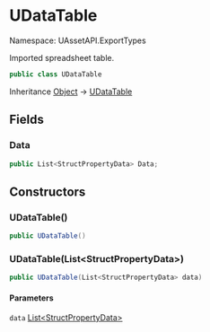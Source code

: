 # UDataTable

Namespace: UAssetAPI.ExportTypes

Imported spreadsheet table.

```csharp
public class UDataTable
```

Inheritance [Object](https://docs.microsoft.com/en-us/dotnet/api/system.object) → [UDataTable](./uassetapi.exporttypes.udatatable.md)

## Fields

### **Data**

```csharp
public List<StructPropertyData> Data;
```

## Constructors

### **UDataTable()**

```csharp
public UDataTable()
```

### **UDataTable(List&lt;StructPropertyData&gt;)**

```csharp
public UDataTable(List<StructPropertyData> data)
```

#### Parameters

`data` [List&lt;StructPropertyData&gt;](https://docs.microsoft.com/en-us/dotnet/api/system.collections.generic.list-1)<br>
